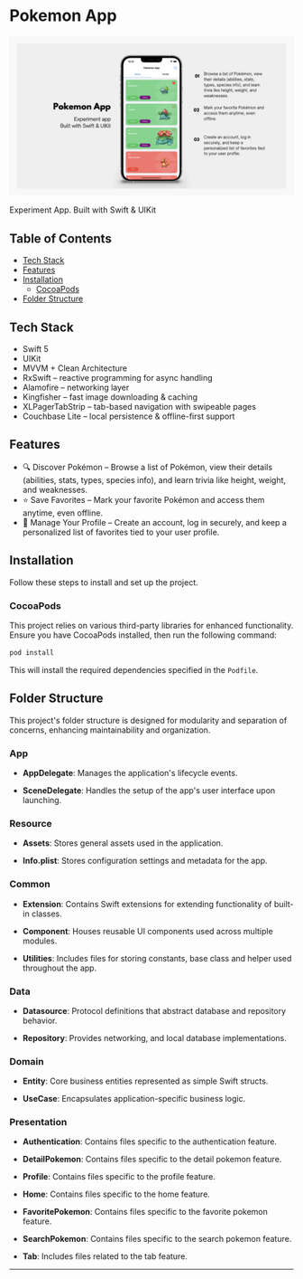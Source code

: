 # Pokemon App
![PokemonApp](https://github.com/19193-IbrohimHusain/PokemonApp/blob/main/Application%20Screen.png)

Experiment App. Built with Swift & UIKit

## Table of Contents
- [Tech Stack](#tech-stack)
- [Features](#features)
- [Installation](#installation)
  - [CocoaPods](#cocoapods)
- [Folder Structure](#folder-structure)

## Tech Stack

- Swift 5
- UIKit
- MVVM + Clean Architecture
- RxSwift – reactive programming for async handling
- Alamofire – networking layer
- Kingfisher – fast image downloading & caching
- XLPagerTabStrip – tab-based navigation with swipeable pages
- Couchbase Lite – local persistence & offline-first support

## Features

- 🔍 Discover Pokémon – Browse a list of Pokémon, view their details (abilities, stats, types, species info), and learn trivia like height, weight, and weaknesses.
- ⭐ Save Favorites – Mark your favorite Pokémon and access them anytime, even offline.
- 👤 Manage Your Profile – Create an account, log in securely, and keep a personalized list of favorites tied to your user profile.

## Installation

Follow these steps to install and set up the project.

### CocoaPods

This project relies on various third-party libraries for enhanced functionality. Ensure you have CocoaPods installed, then run the following command:

```bash
pod install
```

This will install the required dependencies specified in the `Podfile`.

## Folder Structure

This project's folder structure is designed for modularity and separation of concerns, enhancing maintainability and organization.

### App

- **AppDelegate**: Manages the application's lifecycle events.
  
- **SceneDelegate**: Handles the setup of the app's user interface upon launching.

### Resource

- **Assets**: Stores general assets used in the application.

- **Info.plist**: Stores configuration settings and metadata for the app.

### Common

- **Extension**: Contains Swift extensions for extending functionality of built-in classes.

- **Component**: Houses reusable UI components used across multiple modules.

- **Utilities**: Includes files for storing constants, base class and helper used throughout the app.

### Data

- **Datasource**: Protocol definitions that abstract database and repository behavior.
  
- **Repository**: Provides networking, and local database implementations.

### Domain

- **Entity**: Core business entities represented as simple Swift structs.
  
- **UseCase**: Encapsulates application-specific business logic.

### Presentation

- **Authentication**: Contains files specific to the authentication feature.

- **DetailPokemon**: Contains files specific to the detail pokemon feature.

- **Profile**: Contains files specific to the profile feature.

- **Home**: Contains files specific to the home feature.

- **FavoritePokemon**: Contains files specific to the favorite pokemon feature.

- **SearchPokemon**: Contains files specific to the search pokemon feature.

- **Tab**: Includes files related to the tab feature.

---
